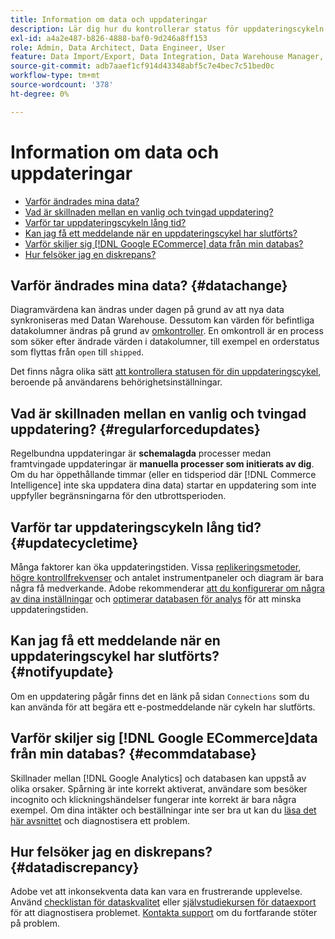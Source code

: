 ```yaml
---
title: Information om data och uppdateringar
description: Lär dig hur du kontrollerar status för uppdateringscykeln.
exl-id: a4a2e487-b826-4888-baf0-9d246a8ff153
role: Admin, Data Architect, Data Engineer, User
feature: Data Import/Export, Data Integration, Data Warehouse Manager, Commerce Tables
source-git-commit: adb7aaef1cf914d43348abf5c7e4bec7c51bed0c
workflow-type: tm+mt
source-wordcount: '378'
ht-degree: 0%

---
```


# Information om data och uppdateringar

* [Varför ändrades mina data?](#datachange)
* [Vad är skillnaden mellan en vanlig och tvingad uppdatering?](#regularforcedupdates)
* [Varför tar uppdateringscykeln lång tid?](#updatecycletime)
* [Kan jag få ett meddelande när en uppdateringscykel har slutförts?](#notifyupdate)
* [Varför skiljer sig  [!DNL Google ECommerce] data från min databas?](#ecommdatabase)
* [Hur felsöker jag en diskrepans?](#datadiscrepancy)

## Varför ändrades mina data? {#datachange}

Diagramvärdena kan ändras under dagen på grund av att nya data synkroniseras med Datan Warehouse. Dessutom kan värden för befintliga datakolumner ändras på grund av [omkontroller](../data-warehouse-mgr/cfg-data-rechecks.md). En omkontroll är en process som söker efter ändrade värden i datakolumner, till exempel en orderstatus som flyttas från `open` till `shipped`.

Det finns några olika sätt [att kontrollera statusen för din uppdateringscykel](../../best-practices/check-update-cycle.md), beroende på användarens behörighetsinställningar.

## Vad är skillnaden mellan en vanlig och tvingad uppdatering? {#regularforcedupdates}

Regelbundna uppdateringar är **schemalagda** processer medan framtvingade uppdateringar är **manuella processer som initierats av dig**. Om du har öppethållande timmar (eller en tidsperiod där [!DNL Commerce Intelligence] inte ska uppdatera dina data) startar en uppdatering som inte uppfyller begränsningarna för den utbrottsperioden.

## Varför tar uppdateringscykeln lång tid? {#updatecycletime}

Många faktorer kan öka uppdateringstiden. Vissa [replikeringsmetoder](../data-warehouse-mgr/cfg-replication-methods.md), [högre kontrollfrekvenser](../data-warehouse-mgr/cfg-data-rechecks.md) och antalet instrumentpaneler och diagram är bara några få medverkande. Adobe rekommenderar [att du konfigurerar om några av dina inställningar](../../best-practices/reduce-update-cycle-time.md) och [optimerar databasen för analys](../../best-practices/opt-db-analysis.md) för att minska uppdateringstiden.

## Kan jag få ett meddelande när en uppdateringscykel har slutförts? {#notifyupdate}

Om en uppdatering pågår finns det en länk på sidan `Connections` som du kan använda för att begära ett e-postmeddelande när cykeln har slutförts.

## Varför skiljer sig [!DNL Google ECommerce]data från min databas? {#ecommdatabase}

Skillnader mellan [!DNL Google Analytics] och databasen kan uppstå av olika orsaker. Spårning är inte korrekt aktiverat, användare som besöker incognito och klickningshändelser fungerar inte korrekt är bara några exempel. Om dina intäkter och beställningar inte ser bra ut kan du [läsa det här avsnittet](https://experienceleague.adobe.com/docs/commerce-knowledge-base/kb/troubleshooting/miscellaneous/diagnosing-google-ecommerce-revenue-discrepancies.html) och diagnostisera ett problem.

## Hur felsöker jag en diskrepans? {#datadiscrepancy}

Adobe vet att inkonsekventa data kan vara en frustrerande upplevelse. Använd [checklistan för dataskvalitet](https://experienceleague.adobe.com/docs/commerce-knowledge-base/kb/troubleshooting/miscellaneous/diagnosing-a-data-discrepancy.html) eller [självstudiekursen för dataexport](https://experienceleague.adobe.com/docs/commerce-knowledge-base/kb/troubleshooting/miscellaneous/using-data-exports-to-pinpoint-discrepancies.html) för att diagnostisera problemet. [Kontakta support](https://experienceleague.adobe.com/docs/commerce-knowledge-base/kb/troubleshooting/miscellaneous/mbi-service-policies.html) om du fortfarande stöter på problem.
